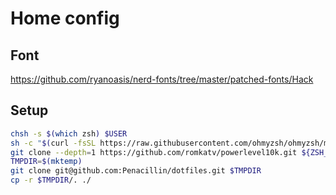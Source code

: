 # Home config
## Font
https://github.com/ryanoasis/nerd-fonts/tree/master/patched-fonts/Hack


## Setup
```bash
chsh -s $(which zsh) $USER
sh -c "$(curl -fsSL https://raw.githubusercontent.com/ohmyzsh/ohmyzsh/master/tools/install.sh)"
git clone --depth=1 https://github.com/romkatv/powerlevel10k.git ${ZSH_CUSTOM:-$HOME/.oh-my-zsh/custom}/themes/powerlevel10k
TMPDIR=$(mktemp)
git clone git@github.com:Penacillin/dotfiles.git $TMPDIR
cp -r $TMPDIR/. ./
```